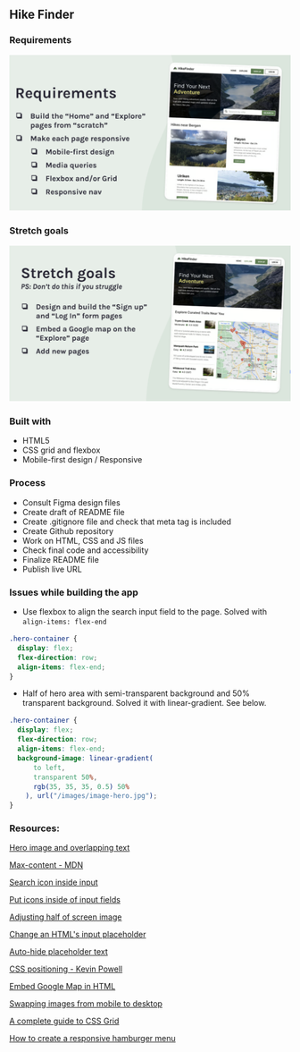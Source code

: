## Hike Finder

### Requirements

![screenshot](images/requirements.png)

### Stretch goals

![screenshot](images/stretch-goals.png)

### Built with

- HTML5
- CSS grid and flexbox
- Mobile-first design / Responsive

### Process

- Consult Figma design files
- Create draft of README file
- Create .gitignore file and check that meta tag is included
- Create Github repository
- Work on HTML, CSS and JS files
- Check final code and accessibility
- Finalize README file
- Publish live URL

### Issues while building the app

- Use flexbox to align the search input field to the page. Solved with `align-items: flex-end`

```css
.hero-container {
  display: flex;
  flex-direction: row;
  align-items: flex-end;
}
```

- Half of hero area with semi-transparent background and 50% transparent background. Solved it with linear-gradient. See below.

```css
.hero-container {
  display: flex;
  flex-direction: row;
  align-items: flex-end;
  background-image: linear-gradient(
      to left,
      transparent 50%,
      rgb(35, 35, 35, 0.5) 50%
    ), url("/images/image-hero.jpg");
}
```

### Resources:

[Hero image and overlapping text](https://stackoverflow.com/questions/75227421/hero-image-with-overlapping-text-box)

[Max-content - MDN](https://developer.mozilla.org/en-US/docs/Web/CSS/max-content)

[Search icon inside input](https://nikitahl.com/search-icon-inside-input)

[Put icons inside of input fields](https://teamtreehouse.com/community/how-do-i-put-icons-inside-of-input-fields)

[Adjusting half of screen image](https://stackoverflow.com/questions/51305396/css-half-of-screen-image-and-half-of-screen-background-color-with-a-container-o)

[Change an HTML's input placeholder](https://stackoverflow.com/questions/2610497/change-an-html-inputs-placeholder-color-with-css)

[Auto-hide placeholder text](https://www.w3docs.com/snippets/css/how-to-auto-hide-placeholder-text-on-focus-with-css-and-jquery.html)

[CSS positioning - Kevin Powell](https://www.youtube.com/watch?v=jFcWa9kiOHQ)

[Embed Google Map in HTML](https://blog.hubspot.com/website/how-to-embed-google-map-in-html)

[Swapping images from mobile to desktop](https://stackoverflow.com/questions/28966158/changing-image-depending-on-mobile-or-desktop-html-css)

[A complete guide to CSS Grid](https://css-tricks.com/snippets/css/complete-guide-grid/)

[How to create a responsive hamburger menu](https://www.youtube.com/watch?v=flItyHiDm7E)
